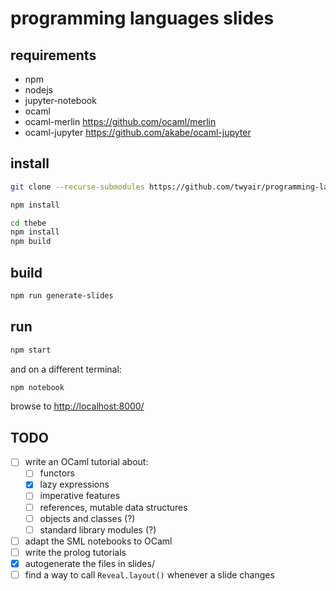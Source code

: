 # programming languages slides

## requirements

* npm
* nodejs
* jupyter-notebook
* ocaml
* ocaml-merlin <https://github.com/ocaml/merlin>
* ocaml-jupyter <https://github.com/akabe/ocaml-jupyter>

## install

```bash
git clone --recurse-submodules https://github.com/twyair/programming-languages-slides

npm install

cd thebe
npm install
npm build
```

## build

```bash
npm run generate-slides
```

## run

```bash
npm start
```

and on a different terminal:

```bash
npm notebook
```

browse to <http://localhost:8000/>

## TODO

- [ ] write an OCaml tutorial about:
  - [ ] functors
  - [X] lazy expressions
  - [ ] imperative features
  - [ ] references, mutable data structures
  - [ ] objects and classes (?)
  - [ ] standard library modules (?)
- [ ] adapt the SML notebooks to OCaml
- [ ] write the prolog tutorials
- [X] autogenerate the files in slides/
- [ ] find a way to call `Reveal.layout()` whenever a slide changes
